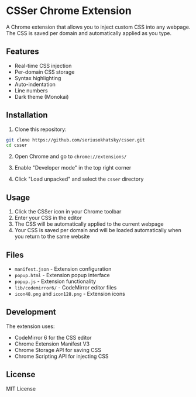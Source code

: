 # CSSer Chrome Extension

A Chrome extension that allows you to inject custom CSS into any webpage. The CSS is saved per domain and automatically applied as you type.

## Features

- Real-time CSS injection
- Per-domain CSS storage
- Syntax highlighting
- Auto-indentation
- Line numbers
- Dark theme (Monokai)

## Installation

1. Clone this repository:
```bash
git clone https://github.com/seriusokhatsky/csser.git
cd csser
```

2. Open Chrome and go to `chrome://extensions/`

3. Enable "Developer mode" in the top right corner

4. Click "Load unpacked" and select the `csser` directory

## Usage

1. Click the CSSer icon in your Chrome toolbar
2. Enter your CSS in the editor
3. The CSS will be automatically applied to the current webpage
4. Your CSS is saved per domain and will be loaded automatically when you return to the same website

## Files

- `manifest.json` - Extension configuration
- `popup.html` - Extension popup interface
- `popup.js` - Extension functionality
- `lib/codemirror6/` - CodeMirror editor files
- `icon48.png` and `icon128.png` - Extension icons

## Development

The extension uses:
- CodeMirror 6 for the CSS editor
- Chrome Extension Manifest V3
- Chrome Storage API for saving CSS
- Chrome Scripting API for injecting CSS

## License

MIT License 